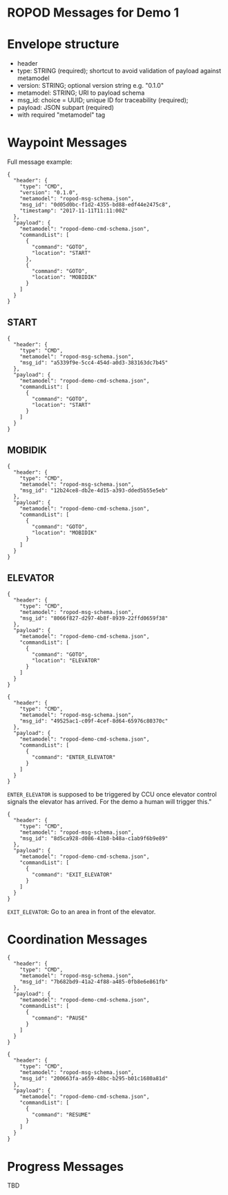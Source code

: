 ROPOD Messages for Demo 1
=========================

# Envelope structure

- header
 - type: STRING (required); shortcut to avoid validation of payload against metamodel 
 - version: STRING; optional version string e.g. "0.1.0"
 - metamodel: STRING; URI to payload schema
 - msg_id: choice = UUID; unique ID for traceability (required); 
- payload: JSON subpart (required) 
 - with required "metamodel" tag

# Waypoint Messages

Full message example:

```
{
  "header": {
    "type": "CMD",
    "version": "0.1.0",
    "metamodel": "ropod-msg-schema.json",
    "msg_id": "0d05d0bc-f1d2-4355-bd88-edf44e2475c8",
    "timestamp": "2017-11-11T11:11:00Z"
  },
  "payload": {
    "metamodel": "ropod-demo-cmd-schema.json",
    "commandList": [
      { 
        "command": "GOTO",
        "location": "START"
      },
      { 
        "command": "GOTO",
        "location": "MOBIDIK"
      }
    ]
  }
}
```

## START

```
{
  "header": {
    "type": "CMD",
    "metamodel": "ropod-msg-schema.json",
    "msg_id": "a5339f9e-5cc4-454d-a0d3-383163dc7b45"
  },
  "payload": {
    "metamodel": "ropod-demo-cmd-schema.json",
    "commandList": [
      { 
        "command": "GOTO",
        "location": "START"
      }
    ]
  }
}
```

## MOBIDIK

```
{
  "header": {
    "type": "CMD",
    "metamodel": "ropod-msg-schema.json",
    "msg_id": "12b24ce8-db2e-4d15-a393-dded5b55e5eb"
  },
  "payload": {
    "metamodel": "ropod-demo-cmd-schema.json",
    "commandList": [
      { 
        "command": "GOTO",
        "location": "MOBIDIK"
      }
    ]
  }
}
```

## ELEVATOR

```
{
  "header": {
    "type": "CMD",
    "metamodel": "ropod-msg-schema.json",
    "msg_id": "8066f827-d297-4b8f-8939-22ffd0659f38"
  },
  "payload": {
    "metamodel": "ropod-demo-cmd-schema.json",
    "commandList": [
      { 
        "command": "GOTO",
        "location": "ELEVATOR"
      }
    ]
  }
}
```

```
{
  "header": {
    "type": "CMD",
    "metamodel": "ropod-msg-schema.json",
    "msg_id": "49525ac1-c09f-4cef-8d64-65976c80370c"
  },
  "payload": {
    "metamodel": "ropod-demo-cmd-schema.json",
    "commandList": [
      { 
        "command": "ENTER_ELEVATOR"
      }
    ]
  }
}
```

``ENTER_ELEVATOR`` is supposed to be triggered by CCU once elevator control signals the elevator has arrived. For the demo a human will trigger this."


```
{
  "header": {
    "type": "CMD",
    "metamodel": "ropod-msg-schema.json",
    "msg_id": "8d5ca928-d086-41b8-b48a-c1ab9f6b9e89"
  },
  "payload": {
    "metamodel": "ropod-demo-cmd-schema.json",
    "commandList": [
      { 
        "command": "EXIT_ELEVATOR"
      }
    ]
  }
}
```

``EXIT_ELEVATOR``: Go to an area in front of the elevator.


# Coordination Messages

```
{
  "header": {
    "type": "CMD",
    "metamodel": "ropod-msg-schema.json",
    "msg_id": "7b682bd9-41a2-4f88-a485-0fb8e6e861fb"
  },
  "payload": {
    "metamodel": "ropod-demo-cmd-schema.json",
    "commandList": [
      { 
        "command": "PAUSE"
      }
    ]
  }
}
```

```
{
  "header": {
    "type": "CMD",
    "metamodel": "ropod-msg-schema.json",
    "msg_id": "200663fa-a659-48bc-b295-b01c1680a81d"
  },
  "payload": {
    "metamodel": "ropod-demo-cmd-schema.json",
    "commandList": [
      { 
        "command": "RESUME"
      }
    ]
  }
}
```

# Progress Messages

TBD

